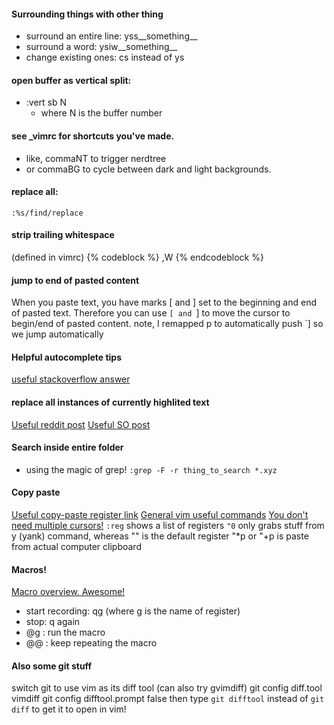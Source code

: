 #### Surrounding things with other thing

- surround an entire line: yss__something__
- surround a word: ysiw__something__
- change existing ones: cs instead of ys

#### open buffer as vertical split:
- :vert sb N
    - where N is the buffer number

#### see _vimrc for shortcuts you've made.
- like, commaNT to trigger nerdtree
- or commaBG to cycle between dark and light backgrounds.

#### replace all:
`:%s/find/replace`

#### strip trailing whitespace
(defined in vimrc)
{% codeblock %}
,W
{% endcodeblock %}


#### jump to end of pasted content
When you paste text, you have marks [ and ] set to the beginning and end of pasted text. Therefore you can use `[ and `] to move the cursor to begin/end of pasted content.
note, I remapped p to automatically push `] so we jump automatically

#### Helpful autocomplete tips ####
[useful stackoverflow answer](http://superuser.com/questions/343443/are-there-any-autocompletion-plugins-for-vim)

#### replace all instances of currently highlited text ####
[Useful reddit post](https://www.reddit.com/r/vim/comments/19sm9v/replace_all_instances_of_currently_highlighted/)
[Useful SO post](http://stackoverflow.com/questions/5541253/in-vim-replace-all-occurrences-of-current-term-under-cursor)

#### Search inside entire folder ####
- using the magic of grep!
`:grep -F -r thing_to_search *.xyz`

#### Copy paste ####
[Useful copy-paste register link](http://stackoverflow.com/questions/1497958/how-do-i-use-vim-registers)
[General vim useful commands](http://yannesposito.com/Scratch/en/blog/Learn-Vim-Progressively/)
[You don't need multiple cursors!](https://medium.com/@schtoeffel/you-don-t-need-more-than-one-cursor-in-vim-2c44117d51db#.7dvc7df8m)
`:reg` shows a list of registers
`"0` only grabs stuff from y (yank) command, whereas "" is the default register
"*p or "+p is paste from actual computer clipboard

#### Macros! ####
[Macro overview. Awesome!](http://vim.wikia.com/wiki/Macros)
- start recording: qg (where g is the name of register)
- stop: q again
- @g : run the macro
- @@ : keep repeating the macro

#### Also some git stuff ####
switch git to use vim as its diff tool (can also try gvimdiff)
git config diff.tool vimdiff
git config difftool.prompt false
then type `git difftool` instead of `git diff` to get it to open in vim!
